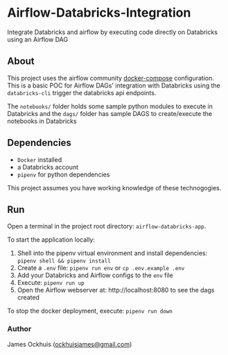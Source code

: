 # Airflow-Databricks-Integration
Integrate Databricks and airflow by executing code directly on Databricks using an Airflow DAG

## About
This project uses the airflow community [docker-compose](https://airflow.apache.org/docs/apache-airflow/2.5.2/docker-compose.yaml) configuration. This is a basic POC for Airflow DAGs' integration with Databricks using the `databricks-cli` trigger the databricks api endpoints.

The `notebooks/` folder holds some sample python modules to execute in Databricks and the `dags/` folder has sample DAGS to create/execute the notebooks in Databricks

## Dependencies
- `Docker` installed
- a Databricks account
- `pipenv` for python dependencies

This project assumes you have working knowledge of these technogogies.

## Run
Open a terminal in the project root directory: `airflow-databricks-app`. 

To start the application locally:
1. Shell into the pipenv virtual environment and install dependencies: `pipenv shell && pipenv install`
2. Create a `.env` file: `pipenv run env` or `cp .env.example .env`
3. Add your Databricks and Airflow configs to the `env` file
4. Execute: `pipenv run up`
5. Open the Airflow webserver at: http://localhost:8080 to see the dags created

To stop the docker deployment, execute: `pipenv run down`


### Author
James Ockhuis (ockhuisjames@gmail.com)
